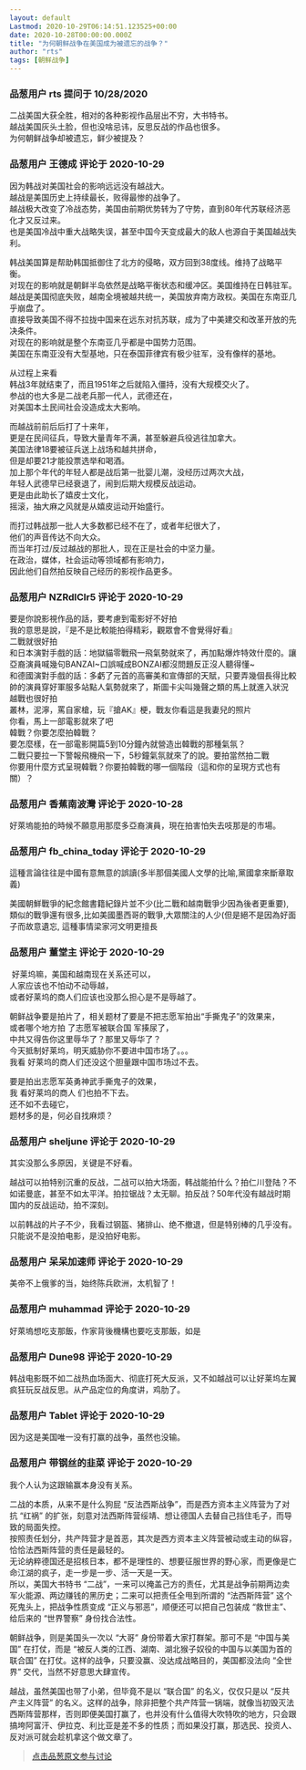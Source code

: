 ```yaml
---
layout: default
Lastmod: 2020-10-29T06:14:51.123525+00:00
date: 2020-10-28T00:00:00.000Z
title: "为何朝鲜战争在美国成为被遗忘的战争？"
author: "rts"
tags: [朝鲜战争]
---
```



### 品葱用户 **rts** 提问于 10/28/2020
    
二战美国大获全胜，相对的各种影视作品层出不穷，大书特书。  
越战美国灰头土脸，但也没啥忌讳，反思反战的作品也很多。  
为何朝鲜战争却被遗忘，鲜少被提及？
    
                

### 品葱用户 **王德成** 评论于 2020-10-29
        
因为韩战对美国社会的影响远远没有越战大。  
越战是美国历史上持续最长，败得最惨的战争了。  
越战极大改变了冷战态势，美国由前期优势转为了守势，直到80年代苏联经济恶化才又反过来。  
也是美国冷战中重大战略失误，甚至中国今天变成最大的敌人也源自于美国越战失利。  
  
韩战美国算是帮助韩国抵御住了北方的侵略，双方回到38度线。维持了战略平衡。  
对现在的影响就是朝鲜半岛依然是战略平衡状态和缓冲区。美国维持在日韩驻军。  
越战是美国彻底失败，越南全境被越共统一，美国放弃南方政权。美国在东南亚几乎崩盘了。  
直接导致美国不得不拉拢中国来在远东对抗苏联，成为了中美建交和改革开放的先决条件。  
对现在的影响就是整个东南亚几乎都是中国势力范围。  
美国在东南亚没有大型基地，只在泰国菲律宾有极少驻军，没有像样的基地。  
  
从过程上来看  
韩战3年就结束了，而且1951年之后就陷入僵持，没有大规模交火了。  
参战的也大多是二战老兵那一代人，武德还在，  
对美国本土民间社会没造成太大影响。  
  
而越战前前后后打了十来年，  
更是在民间征兵，导致大量青年不满，甚至躲避兵役逃往加拿大。  
美国法律18要被征兵送上战场和越共拼命，  
但是却要21才能投票选举和喝酒。  
加上那个年代的年轻人都是战后第一批婴儿潮，没经历过两次大战，  
年轻人武德早已经衰退了，闹到后期大规模反战运动。  
更是由此助长了嬉皮士文化，  
摇滚，抽大麻之风就是从嬉皮运动开始盛行。  
  
而打过韩战那一批人大多数都已经不在了，或者年纪很大了，  
他们的声音传达不向大众。  
而当年打过/反过越战的那批人，现在正是社会的中坚力量。  
在政治，媒体，社会运动等领域都有影响力，  
因此他们自然拍反映自己经历的影视作品更多。
        
                

### 品葱用户 **NZRdlClr5** 评论于 2020-10-29
        
要是你說影視作品的話，要考慮到電影好不好拍  
我的意思是說，『是不是比較能拍得精彩，觀眾會不會覺得好看』  
二戰就很好拍  
和日本演對手戲的話：地獄貓零戰飛一飛氣勢就來了，再加點爆炸特效什麼的。讓亞裔演員喊幾句BANZAI~口誤喊成BONZAI都沒問題反正沒人聽得懂~  
和德國演對手戲的話：多虧了元首的高審美和宣傳部的天賦，只要弄幾個長得比較帥的演員穿好軍服多站點人氣勢就來了，斯圖卡尖叫幾聲之類的馬上就進入狀況  
越戰也很好拍  
叢林，泥濘，罵自家槍，玩『搶AK』梗，戰友你看這是我妻兒的照片  
你看，馬上一部電影就來了吧  
韓戰？你要怎麼拍韓戰？  
要怎麼樣，在一部電影開篇5到10分鐘內就營造出韓戰的那種氣氛？  
二戰只要拉一下警報飛機飛一下，5秒鐘氣氛就來了的說。要拍當然拍二戰  
你要用什麼方式呈現韓戰？你要拍韓戰的哪一個階段（這和你的呈現方式也有關）？
        
                

### 品葱用户 **香蕉南波灣** 评论于 2020-10-28
        
好萊塢能拍的時候不願意用那麼多亞裔演員，現在拍害怕失去吱那是的市場。
        
                

### 品葱用户 **fb_china_today** 评论于 2020-10-29
        
這種言論往往是中國有意無意的誤讀(多半那個美國人文學的比喻,黨國拿來斷章取義)  
  
美國朝鮮戰爭的紀念館書籍紀錄片並不少(比二戰和越南戰爭少因為後者更重要), 類似的戰爭還有很多,比如美國墨西哥的戰爭,大眾關注的人少(但是絕不是因為好面子而故意遺忘, 這種事情梁家河文明更擅長
        
                

### 品葱用户 **董堂主** 评论于 2020-10-29
        
 好莱坞嘛，美国和越南现在关系还可以，  
人家应该也不怕动不动辱越，  
或者好莱坞的商人们应该也没那么担心是不是辱越了。  
  
朝鲜战争要是拍片了，相关题材了要是不把志愿军拍出“手撕鬼子”的效果来，  
或者哪个地方拍 了志愿军被联合国 军揍尿了，  
中共又得告你这里辱华了？那里又辱华了？  
今天抵制好莱坞，明天威胁你不要进中国市场了。。。  
我看 好莱坞的商人们还没这个胆量跟中国市场过不去。  
  
要是拍出志愿军英勇神武手撕鬼子的效果，  
我 看好莱坞的商人 们也拍不下去。  
还不如不去碰它，  
题材多的是，何必自找麻烦？
        
                

### 品葱用户 **sheljune** 评论于 2020-10-29
        
其实没那么多原因，关键是不好看。  
  
越战可以拍特别沉重的反战，二战可以拍大场面，韩战能拍什么？拍仁川登陆？不如诺曼底，甚至不如太平洋。拍拉锯战？太无聊。拍反战？50年代没有越战时期国内的反战运动，拍不深刻。  
  
以前韩战的片子不少，我看过钢盔、猪排山、绝不撤退，但是特别棒的几乎没有。只能说不是没拍电影，是没拍好电影。
        
                

### 品葱用户 **呆呆加速师** 评论于 2020-10-29
        
美帝不上俄爹的当，始终陈兵欧洲，太机智了！
        
                

### 品葱用户 **muhammad** 评论于 2020-10-29
        
好萊塢想吃支那飯，作家背後機構也要吃支那飯，如是
        
                

### 品葱用户 **Dune98** 评论于 2020-10-29
        
韩战电影既不如二战热血场面大、彻底打死大反派，又不如越战可以让好莱坞左翼疯狂玩反战反思。从产品定位的角度讲，鸡肋了。
        
                

### 品葱用户 **Tablet** 评论于 2020-10-29
        
因为这是美国唯一没有打赢的战争，虽然也没输。
        
                

### 品葱用户 **带钢丝的韭菜** 评论于 2020-10-29
        
我个人认为这跟输赢本身没有关系。  
  
二战的本质，从来不是什么狗屁 “反法西斯战争”，而是西方资本主义阵营为了对抗 “红祸” 的扩张，刻意对法西斯阵营绥靖、想让德国人去替自己挡住毛子，而导致的局面失控。  
按照责任划分，共产阵营才是首恶，其次是西方资本主义阵营被动或主动的纵容，恰恰法西斯阵营的责任是最轻的。  
无论纳粹德国还是招核日本，都不是理性的、想要征服世界的野心家，而更像是亡命江湖的疯子，走一步是一步、活一天是一天。  
所以，美国大书特书 “二战”，一来可以掩盖己方的责任，尤其是战争前期两边卖军火能源、两边赚钱的黑历史；二来可以把责任全甩到所谓的 “法西斯阵营” 这个死鬼头上，把战争性质变成 “正义与邪恶”，顺便还可以把自己包装成 “救世主”、给后来的 “世界警察” 身份找合法性。  
  
朝鲜战争，则是美国头一次以 “大哥” 身份带着大家打群架。那可不是 “中国与美国” 在打仗，而是 “被反人类的江西、湖南、湖北猴子奴役的中国与以美国为首的联合国” 在打仗。这样的战争，只要没赢、没达成战略目的，美国都没法向 “全世界” 交代，当然不好意思大肆宣传。  
  
越战，虽然美国也带了小弟，但毕竟不是以 “联合国” 的名义，仅仅只是以 “反共产主义阵营” 的名义。这样的战争，除非把整个共产阵营一锅端，就像当初毁灭法西斯阵营那样，否则即便美国打赢了，也并没有什么值得大吹特吹的地方，只会跟搞垮阿富汗、伊拉克、利比亚是差不多的性质；而如果没打赢，那选民、投资人、反对派可就会趁机拿这个做文章了。
        
                





> [点击品葱原文参与讨论](https://pincong.rocks/question/32788)

